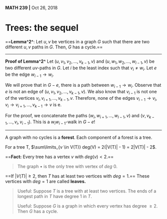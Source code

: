__MATH 239 |__ Oct 26, 2018

# Trees: the sequel

==__Lemma^2^__: Let $u, v$ be vertices in a graph $G$ such that there are two different $u, v$ paths in $G$. Then, $G$ has a cycle.==

------

__Proof of Lemma^2^__
Let $(u, v_1, v_2, ... , v_{k-1}, v)$ and $(u ,w_1, w_2, ..., w_{l - 1}, v)$ be two different $uv$-paths in $G$. Let $i$ be the least index such that $v_i \neq w_i$. Let $e$ be the edge $w_{i - 1} \rightarrow w_i​$.

We will prove that in $G - e$, there is a path between $w_{i - 1} \rightarrow w_i$. Observe that $e$ is not an edge of $(u, v_1, v_2, ... , v_{k-1}, v)$. We also know that $v_{i -1}$ is not one of the vertices $v_i, v_{i + 1}, ..., v_{k - 1}, v$. Therefore, none of the edges $v_{i - 1} \rightarrow v_i, v_i \rightarrow v_{i + 1}, ..., v_{k - 1} \rightarrow v$ is e. 

For the proof, we concatenate the paths $(w_i, w_{i + 1}, ..., w_{l - 1}, v)$ and $(v, v_{k - 1}, ..., v_i, v_{i - 1})$. This is a $w_i w_{i-1}$-walk in $G - e$!

------

A graph with no cycles is a __forest__. Each component of a forest is a tree.

For a tree T, $\sum\limits_{v \in V(T)} deg(V) = 2(|V(T)| - 1) = 2|V(T)| - 2$.

==__Fact:__ Every tree has a vertex $v$ with $deg(v) \lt 2$.==

> The graph $\bullet$ is the only tree with vertex of $deg \ 0$.

==If $|V(T)| \geq 2$, then $T$ has at least two vertices with $deg = 1$.== These vertices with $deg = 1$ are called __leaves.__

> Useful: Suppose $T$ is a tree with at least two vertices. The ends of a longest path in $T$ have degree 1 in $T$.
>
> Useful: Suppose $G$ is a graph in which every vertex has degree $\geq 2$. Then $G$ has a cycle.

